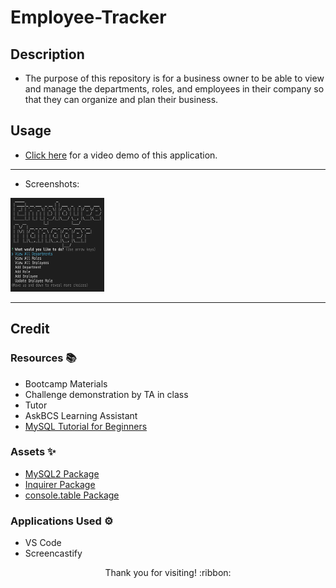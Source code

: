# Employee-Tracker

## Description

- The purpose of this repository is for a business owner to be able to view and manage the departments, roles, and employees in their company so that they can organize and plan their business.

## Usage

- [Click here](*) for a video demo of this application.

---------------------------

- Screenshots:

<img src="./demo-images/demo1.png" width="150" height="150">

---------------------------

## Credit

### Resources :books:
- Bootcamp Materials
- Challenge demonstration by TA in class
- Tutor
- AskBCS Learning Assistant
- [MySQL Tutorial for Beginners](https://www.youtube.com/watch?v=7S_tz1z_5bA)

### Assets :sparkles:
- [MySQL2 Package](https://www.npmjs.com/package/mysql2)
- [Inquirer Package](https://www.npmjs.com/package/inquirer/v/8.2.4)
- [console.table Package](https://www.npmjs.com/package/console.table)

### Applications Used :gear:
- VS Code
- Screencastify

<p align="center">Thank you for visiting! :ribbon:</p>